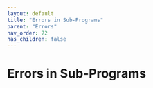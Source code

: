 ```yaml
---
layout: default
title: "Errors in Sub-Programs"
parent: "Errors"
nav_order: 72
has_children: false
---
```

# Errors in Sub-Programs

